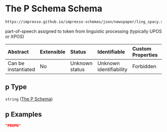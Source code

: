 # The P Schema Schema

```txt
https://impresso.github.io/impresso-schemas/json/newspaper/ling_spacy.schema.json#/definitions/sents/items/properties/tokens/items/properties/p
```

part-of-speech assigned to token from linguistic processing (typically UPOS or XPOS)

| Abstract            | Extensible | Status         | Identifiable            | Custom Properties | Additional Properties | Access Restrictions | Defined In                                                                         |
| :------------------ | :--------- | :------------- | :---------------------- | :---------------- | :-------------------- | :------------------ | :--------------------------------------------------------------------------------- |
| Can be instantiated | No         | Unknown status | Unknown identifiability | Forbidden         | Allowed               | none                | [lingproc.v2.schema.json\*](../out/lingproc.v2.schema.json "open original schema") |

## p Type

`string` ([The P Schema](lingproc-definitions-the-sents-schema-the-items-schema-properties-tokens-token-properties-the-p-schema.md))

## p Examples

```json
"PROPN"
```

